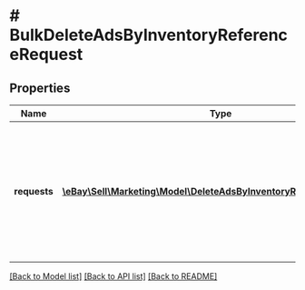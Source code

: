 # # BulkDeleteAdsByInventoryReferenceRequest

## Properties

Name | Type | Description | Notes
------------ | ------------- | ------------- | -------------
**requests** | [**\eBay\Sell\Marketing\Model\DeleteAdsByInventoryReferenceRequest[]**](DeleteAdsByInventoryReferenceRequest.md) | A list of inventory referenceID and inventory reference type pairs that specify the set of ads to remove in bulk. | [optional]

[[Back to Model list]](../../README.md#models) [[Back to API list]](../../README.md#endpoints) [[Back to README]](../../README.md)
